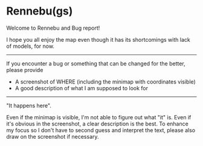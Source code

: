 # Rennebu(gs)
Welcome to Rennebu and Bug report!

I hope you all enjoy the map
even though it has its shortcomings with lack of models, for now.

----

If you encounter a bug or something that can be changed for the better, please provide
- A screenshot of WHERE (including the minimap with coordinates visible)
- A good description of what I am supposed to look for

----

"It happens here".

Even if the minimap is visible, I'm not able to figure out what "it" is.
Even if it's obvious in the screenshot, a clear description is the best.
To enhance my focus so I don't have to second guess and interpret the text, please also draw on the screenshot if necessary.

